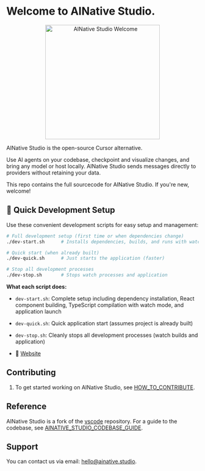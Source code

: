 # Welcome to AINative Studio.

<div align="center">
	<img
		src="./ai_native_studio_icons/ai_native_studio_512x512.png"
	 	alt="AINative Studio Welcome"
		width="300"
	 	height="300"
	/>
</div>

AINative Studio is the open-source Cursor alternative.

Use AI agents on your codebase, checkpoint and visualize changes, and bring any model or host locally. AINative Studio sends messages directly to providers without retaining your data.

This repo contains the full sourcecode for AINative Studio. If you're new, welcome!

## 🚀 Quick Development Setup

Use these convenient development scripts for easy setup and management:

```bash
# Full development setup (first time or when dependencies change)
./dev-start.sh      # Installs dependencies, builds, and runs with watch mode

# Quick start (when already built)
./dev-quick.sh      # Just starts the application (faster)

# Stop all development processes
./dev-stop.sh       # Stops watch processes and application
```

**What each script does:**
- `dev-start.sh`: Complete setup including dependency installation, React component building, TypeScript compilation with watch mode, and application launch
- `dev-quick.sh`: Quick application start (assumes project is already built)
- `dev-stop.sh`: Cleanly stops all development processes (watch builds and application)

- 🧭 [Website](https://www.ainative.studio/)


## Contributing

1. To get started working on AINative Studio, see [HOW_TO_CONTRIBUTE](https://github.com/AINative-Studio/AINativeStudio-IDE/blob/main/ainative-studio/HOW_TO_CONTRIBUTE.md).


## Reference

AINative Studio is a fork of the [vscode](https://github.com/microsoft/vscode) repository. For a guide to the codebase, see [AINATIVE_STUDIO_CODEBASE_GUIDE](https://github.com/AINative-Studio/AINativeStudio-IDE/blob/main/ainative-studio/AINATIVE_STUDIO_CODEBASE_GUIDE.md).

## Support
You can contact us via email: hello@ainative.studio.
